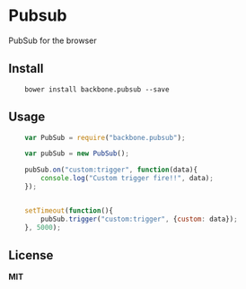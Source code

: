 Pubsub
======

PubSub for the browser


## Install

```
	bower install backbone.pubsub --save
```

## Usage

```js
	var PubSub = require("backbone.pubsub");

	var pubSub = new PubSub();

	pubSub.on("custom:trigger", function(data){
		console.log("Custom trigger fire!!", data);
	});


	setTimeout(function(){
		pubSub.trigger("custom:trigger", {custom: data});
	}, 5000);

```

## License

**MIT**